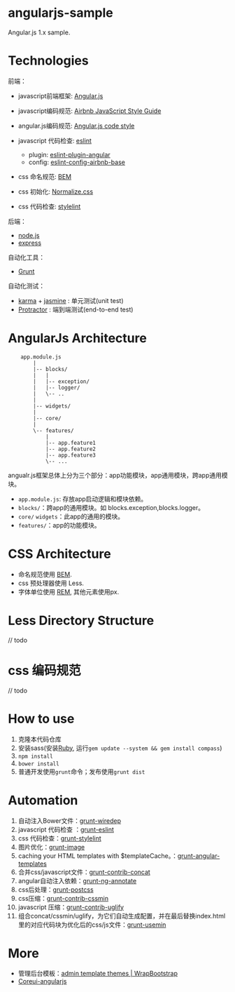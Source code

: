 # angularjs-sample

Angular.js 1.x sample.

# Technologies

前端：
* javascript前端框架: [Angular.js]
* javascript编码规范: [Airbnb JavaScript Style Guide] 
* angular.js编码规范: [Angular.js code style]
* javascript 代码检查: [eslint]
    - plugin: [eslint-plugin-angular](https://www.npmjs.com/package/eslint-plugin-angular)
    - config: [eslint-config-airbnb-base](https://www.npmjs.com/package/eslint-config-airbnb-base)

* css 命名规范: [BEM]
* css 初始化: [Normalize.css]
* css 代码检查: [stylelint]

后端：
* [node.js]
* [express]

自动化工具：
* [Grunt]

自动化测试：
* [karma](https://karma-runner.github.io/2.0/index.html) + [jasmine](https://jasmine.github.io/) : 单元测试(unit test)
* [Protractor](http://www.protractortest.org/#/) : 端到端测试(end-to-end test)

# AngularJs Architecture

```
    app.module.js
        |
        |-- blocks/
        |   |
        |   |-- exception/
        |   |-- logger/
        |   \-- ..
        |
        |-- widgets/
        |
        |-- core/
        |
        \-- features/
            |
            |-- app.feature1
            |-- app.feature2
            |-- app.feature3
            \-- ...

```

angualr.js框架总体上分为三个部分：app功能模块，app通用模块，跨app通用模块。

* `app.module.js`: 存放app启动逻辑和模块依赖。
* `blocks/`：跨app的通用模块。如 blocks.exception,blocks.logger。
* `core/` `widgets`：此app的通用的模块。
* `features/`：app的功能模块。

# CSS Architecture

* 命名规范使用 [BEM].
* css 预处理器使用 Less.
* 字体单位使用 [REM], 其他元素使用px. 

# Less Directory Structure

// todo

# css 编码规范

// todo

# How to use

1. 克隆本代码仓库
1. 安装sass(安装[Ruby], 运行`gem update --system && gem install compass`)
1. `npm install`
1. `bower install`
1. 普通开发使用`grunt`命令；发布使用`grunt dist`

# Automation

1. 自动注入Bower文件：[grunt-wiredep]
1. javascript 代码检查 ：[grunt-eslint]
1. css 代码检查：[grunt-stylelint]
1. 图片优化：[grunt-image]
1. caching your HTML templates with $templateCache。：[grunt-angular-templates]
1. 合并css/javascript文件：[grunt-contrib-concat]
1. angular自动注入依赖：[grunt-ng-annotate]
1. css后处理：[grunt-postcss]
1. css压缩：[grunt-contrib-cssmin]
1. javascript 压缩：[grunt-contrib-uglify]
1. 组合concat/cssmin/uglify，为它们自动生成配置，并在最后替换index.html里的对应代码块为优化后的css/js文件：[grunt-usemin]

# More

* 管理后台模板：[admin template themes | WrapBootstrap](https://wrapbootstrap.com/tag/admin-template)
* [Coreui-angularjs](https://github.com/mrholek/CoreUI-AngularJS)


[//]: # (These are reference links used in the body of this note and get stripped out when the markdown processor does its job. There is no need to format nicely because it shouldn't be seen. Thanks SO - http://stackoverflow.com/questions/4823468/store-comments-in-markdown-syntax)

[Angular.js]: <http://angularjs.org>
[Airbnb JavaScript Style Guide]: <https://github.com/airbnb/javascript>
[angular.js code style]: <https://github.com/johnpapa/angular-styleguide/blob/master/a1/README.md>
[jQuery]: <http://jquery.com>
[eslint]: <http://eslint.org/>
[Twitter Bootstrap]: <http://twitter.github.com/bootstrap/>

[BEM]: <https://en.bem.info/>
[Normalize.css]: <http://necolas.github.io/normalize.css/>
[stylelint]: <https://stylelint.io/>

[node.js]: <http://nodejs.org>
[express]: <http://expressjs.com>

[Grunt]: <https://gruntjs.com/>
[grunt-wiredep]: <https://www.npmjs.com/package/grunt-wiredep>
[grunt-eslint]: <https://www.npmjs.com/package/grunt-eslint>
[grunt-stylelint]: <https://www.npmjs.com/package/grunt-stylelint>
[grunt-angular-templates]: <https://www.npmjs.com/package/grunt-angular-templates>
[grunt-contrib-concat]: <https://www.npmjs.com/package/grunt-contrib-concat>
[grunt-contrib-cssmin]: <https://www.npmjs.com/package/grunt-contrib-cssmin>
[grunt-contrib-uglify]: <https://www.npmjs.com/package/grunt-contrib-uglify>
[grunt-image]: <https://www.npmjs.com/package/grunt-image>
[grunt-ng-annotate]: <https://www.npmjs.com/package/grunt-ng-annotate>
[grunt-postcss]: <https://www.npmjs.com/package/grunt-postcss>
[grunt-usemin]: <https://www.npmjs.com/package/grunt-usemin>

[REM]: <https://blog.bugsnag.com/responsive-typography-with-rems/>

[Ruby]: <http://www.ruby-lang.org/en/downloads/>
